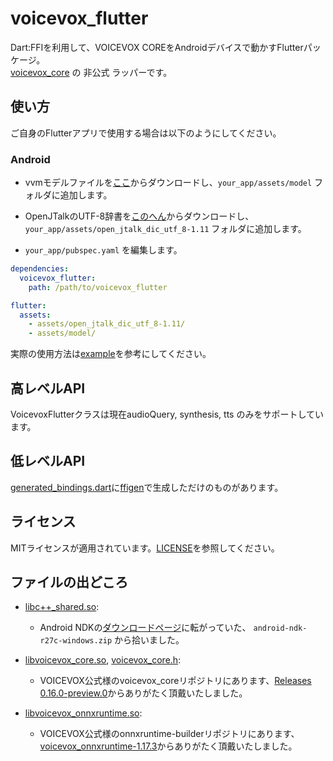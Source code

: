 # voicevox_flutter

Dart:FFIを利用して、VOICEVOX COREをAndroidデバイスで動かすFlutterパッケージ。  
[voicevox_core](https://github.com/VOICEVOX/voicevox_core) の 非公式 ラッパーです。

## 使い方
ご自身のFlutterアプリで使用する場合は以下のようにしてください。
### Android

- vvmモデルファイルを[ここ](https://github.com/VOICEVOX/voicevox_vvm/tree/main/vvms)からダウンロードし、`your_app/assets/model` フォルダに追加します。

- OpenJTalkのUTF-8辞書を[このへん](https://open-jtalk.sourceforge.net/)からダウンロードし、`your_app/assets/open_jtalk_dic_utf_8-1.11` フォルダに追加します。

- `your_app/pubspec.yaml` を編集します。

```yaml
dependencies:
  voicevox_flutter:
    path: /path/to/voicevox_flutter

flutter:
  assets:
    - assets/open_jtalk_dic_utf_8-1.11/
    - assets/model/
```

実際の使用方法は[example](example)を参考にしてください。

## 高レベルAPI
VoicevoxFlutterクラスは現在audioQuery, synthesis, tts のみをサポートしています。

## 低レベルAPI
[generated_bindings.dart](lib/generated_bindings.dart)に[ffigen](https://github.com/dart-lang/ffigen)で生成しただけのものがあります。


## ライセンス
MITライセンスが適用されています。[LICENSE](LICENSE)を参照してください。  


## ファイルの出どころ
- [libc++_shared.so](android/src/main/jniLibs/arm64-v8a/libc++_shared.so):
  - Android NDKの[ダウンロードページ](https://developer.android.com/ndk/downloads?hl=ja)に転がっていた、 `android-ndk-r27c-windows.zip` から拾いました。

- [libvoicevox_core.so](android/src/main/jniLibs/libvoicevox_core.so), [voicevox_core.h](voicevox_core.h):
  - VOICEVOX公式様のvoicevox_coreリポジトリにあります、[Releases 0.16.0-preview.0](https://github.com/VOICEVOX/voicevox_core/releases/tag/0.16.0-preview.0)からありがたく頂戴いたしました。  

- [libvoicevox_onnxruntime.so](android/src/main/jniLibs/libvoicevox_onnxruntime.so):
  - VOICEVOX公式様のonnxruntime-builderリポジトリにあります、[voicevox_onnxruntime-1.17.3](https://github.com/VOICEVOX/onnxruntime-builder/releases/tag/voicevox_onnxruntime-1.17.3)からありがたく頂戴いたしました。  
